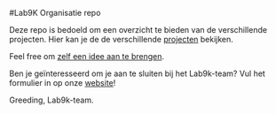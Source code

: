 #Lab9K Organisatie repo

Deze repo is bedoeld om een overzicht te bieden van de verschillende projecten.
Hier kan je de de verschillende [projecten](https://github.com/lab9k) bekijken.

Feel free om [zelf een idee aan te brengen](https://github.com/lab9k/Orga/issues/new).

Ben je geïnteresseerd om je aan te sluiten bij het Lab9k-team? Vul het formulier in op onze [website](https://lab9k.github.io/contact/)!

Greeding, Lab9k-team.




